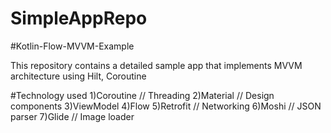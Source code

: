 # SimpleAppRepo

#Kotlin-Flow-MVVM-Example

This repository contains a detailed sample app that implements MVVM architecture using Hilt, Coroutine

#Technology used 1)Coroutine // Threading 2)Material // Design components 3)ViewModel 4)Flow 5)Retrofit // Networking 6)Moshi // JSON parser 7)Glide // Image loader 
